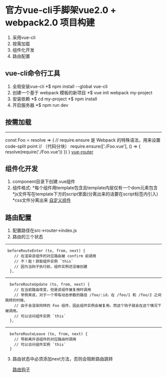 # 官方vue-cli手脚架vue2.0 + webpack2.0 项目构建
1. 采用vue-cli
2. 按需加载
3. 组件化开发
4. 路由配置
## vue-cli命令行工具
1. 全局安装vue-cli
    *$ npm install --global vue-cli
2. 创建一个基于 webpack 模板的新项目
    *$ vue init webpack my-project
3. 安装依赖
    *$ cd my-project
    *$ npm install
4. 开启服务器
    *$ npm run dev
## 按需加载
***
const Foo = resolve => {
  // require.ensure 是 Webpack 的特殊语法，用来设置 code-split point
  // （代码分块）
  require.ensure(['./Foo.vue'], () => {
    resolve(require('./Foo.vue'))
  })
}
[vue-router](https://router.vuejs.org/zh-cn/advanced/lazy-loading.html)
## 组件化开发
1. component目录下创建.vue组件
2. 组件格式: 
    *每个组件用template包含且template内层仅有一个dom元素包含
    *js文件写在template下方的script里面(分离出来的话要在script标签内引入)
    *css文件分离出来
[自定义组件](https://cn.vuejs.org/v2/guide/single-file-components.html)
## 路由配置
1. 配置路径在src->router->index.js
2. 路由的三个状态 
***
     beforeRouteEnter (to, from, next) {
        // 在渲染该组件的对应路由被 confirm 前调用
        // 不！能！获取组件实例 `this`
        // 因为当钩子执行前，组件实例还没被创建
      },
***
      beforeRouteUpdate (to, from, next) {
        // 在当前路由改变，但是该组件被复用时调用
        // 举例来说，对于一个带有动态参数的路径 /foo/:id，在 /foo/1 和 /foo/2 之间跳转的时候，
        // 由于会渲染同样的 Foo 组件，因此组件实例会被复用。而这个钩子就会在这个情况下被调用。
        // 可以访问组件实例 `this`
      },
 ***
      beforeRouteLeave (to, from, next) {
        // 导航离开该组件的对应路由时调用
        // 可以访问组件实例 `this`
      }
3. 路由状态中必须添加next方法，否则会阻断路由跳转

    [路由钩子](https://router.vuejs.org/zh-cn/advanced/navigation-guards.html)
